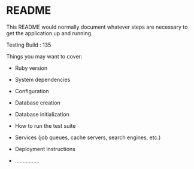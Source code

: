# README

This README would normally document whatever steps are necessary to get the
application up and running.

Testing Build : 135

Things you may want to cover:

* Ruby version

* System dependencies

* Configuration

* Database creation

* Database initialization

* How to run the test suite

* Services (job queues, cache servers, search engines, etc.)

* Deployment instructions

* ................
